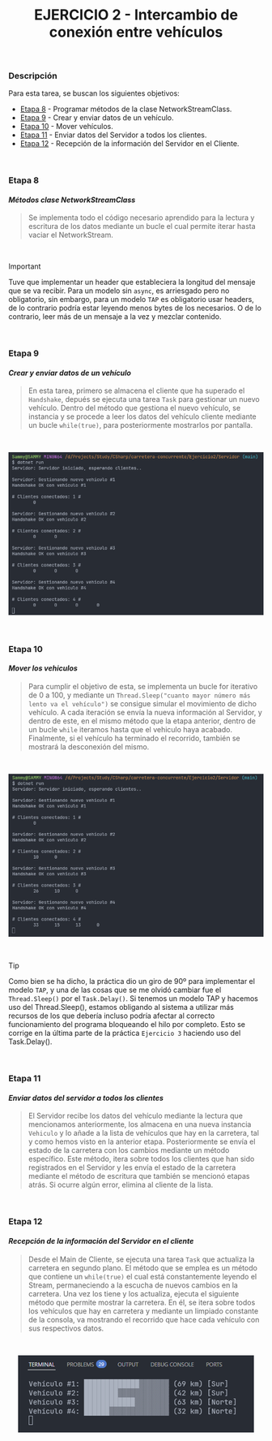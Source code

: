 <div align="center">

# EJERCICIO 2 - Intercambio de conexión entre vehículos

</div>

<br>

### Descripción

Para esta tarea, se buscan los siguientes objetivos:

- [Etapa 8](#etapa-8) - Programar métodos de la clase NetworkStreamClass.
- [Etapa 9](#etapa-9) - Crear y enviar datos de un vehículo.
- [Etapa 10](#etapa-10) - Mover vehículos.
- [Etapa 11](#etapa-11) - Enviar datos del Servidor a todos los clientes.
- [Etapa 12](#etapa-12) - Recepción de la información del Servidor en el Cliente.

<br>

### Etapa 8
#### *Métodos clase NetworkStreamClass*

> Se implementa todo el código necesario aprendido para la lectura y escritura de los datos mediante un bucle el cual permite
> iterar hasta vaciar el NetworkStream.

<br>

> [!IMPORTANT]
> Tuve que implementar un header que estableciera la longitud del mensaje que se va recibir. Para un modelo sin `async`, es
> arriesgado pero no obligatorio, sin embargo, para un modelo `TAP` es obligatorio usar headers, de lo contrario podría estar
> leyendo menos bytes de los necesarios. O de lo contrario, leer más de un mensaje a la vez y mezclar contenido.

<br>

### Etapa 9
#### *Crear y enviar datos de un vehículo*

> En esta tarea, primero se almacena el cliente que ha superado el `Handshake`, depués se ejecuta una tarea `Task` para gestionar
> un nuevo vehículo. Dentro del método que gestiona el nuevo vehículo, se instancia y se procede a leer los datos del vehículo
> cliente mediante un bucle `while(true)`, para posteriormente mostrarlos por pantalla.

<br>

<div align="center">

![Imagen de la prueba](../Assets/Images/7-mostrar-vehiculos.png)

</div>

<br>

### Etapa 10
#### *Mover los vehiculos*

> Para cumplir el objetivo de esta, se implementa un bucle for iterativo de 0 a 100, y mediante un `Thread.Sleep("cuanto mayor
> número más lento va el vehículo")` se consigue simular el movimiento de dicho vehículo. A cada iteración se envía la nueva
> información al Servidor, y dentro de este, en el mismo método que la etapa anterior, dentro de un bucle `while` iteramos
> hasta que el vehiculo haya acabado. Finalmente, si el vehículo ha terminado el recorrido, también se mostrará la desconexión
> del mismo.

<br>

<div align="center">

![Imagen de la prueba](../Assets/Images/8-mover-vehiculos.png)

</div>

<br>

> [!TIP]
> Como bien se ha dicho, la práctica dio un giro de 90º para implementar el modelo `TAP`, y una de las cosas que se me olvidó
> cambiar fue el `Thread.Sleep()` por el `Task.Delay()`. Si tenemos un modelo TAP y hacemos uso del Thread.Sleep(), estamos
> obligando al sistema a utilizar más recursos de los que debería incluso podría afectar al correcto funcionamiento del
> programa bloqueando el hilo por completo. Esto se corrige en la última parte de la práctica `Ejercicio 3` haciendo uso del
> Task.Delay().

<br>

### Etapa 11
#### *Enviar datos del servidor a todos los clientes*

> El Servidor recibe los datos del vehículo mediante la lectura que mencionamos anteriormente, los almacena en una nueva
> instancia `Vehiculo` y lo añade a la lista de vehículos que hay en la carretera, tal y como hemos visto en la anterior etapa.
> Posteriormente se envía el estado de la carretera con los cambios mediante un método específico. Este método, itera sobre todos
> los clientes que han sido registrados en el Servidor y les envía el estado de la carretera mediante el método de escritura que
> también se mencionó etapas atrás. Si ocurre algún error, elimina al cliente de la lista.

<br>

### Etapa 12
#### *Recepción de la información del Servidor en el cliente*

> Desde el Main de Cliente, se ejecuta una tarea `Task` que actualiza la carretera en segundo plano. El método que se emplea es
> un método que contiene un `while(true)` el cual está constantemente leyendo el Stream, permaneciendo a la escucha de nuevos
> cambios en la carretera. Una vez los tiene y los actualiza, ejecuta el siguiente método que permite mostrar la carretera. En
> él, se itera sobre todos los vehículos que hay en carretera y mediante un limpiado constante de la consola, va mostrando el
> recorrido que hace cada vehículo con sus respectivos datos.

<br>

<div align="center">

![Imagen de la prueba](../Assets/Images/9-mostrar-carretera-en-cliente.png)

</div>

<br>
